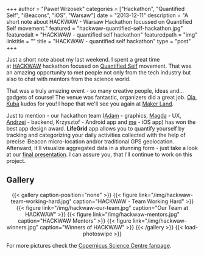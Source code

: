 +++
author = "Paweł Wrzosek"
categories = ["Hackathon", "Quantified Self", "iBeacons", "iOS", "Warsaw"]
date = "2013-12-11"
description = "A short note about HACKWAW - Warsaw Hackathon focussed on Quantified Self movement."
featured = "hackwaw-quantified-self-hackathon.jpg"
featuredalt = "HACKWAW - quantified self hackathon"
featuredpath = "img"
linktitle = ""
title = "HACKWAW - quantified self hackathon"
type = "post"
+++

Just a short note about my last weekend. I spent a great time at [HACKWAW](http://hackwaw.com) hackathon focused on [Quantified Self](http://en.wikipedia.org/wiki/Quantified_Self) movement. That was an amazing opportunity to met people not only from the tech industry but also to chat with mentors from the science world.

That was a truly amazing event - so many creative people, ideas and... gadgets of course! The venue was fantastic, organizers did a great job. [Ola](https://twitter.com/olasitarska), [Kuba](https://twitter.com/83TB) kudos for you! I hope that we'll see you again at [Maker Land](http://www.makerland.org).

Just to mention - our hackathon team ([Adam](https://twitter.com/banaszekdesign) - graphics, [Magda](https://twitter.com/mchyzynska) - UX, [Andrzej](https://twitter.com/apragacz) - backend, Krzysztof - Android app and [me](https://twitter.com/wzs) - iOS app) has won the best app design award. **LifeGrid** app allows you to quantify yourself by tracking and categorizing your daily activities collected with the help of precise iBeacon micro-location and/or traditional GPS geolocation. Afterward, it'll visualize aggregated data in a stunning form - just take a look at our [final presentation](http://speakerdeck.com/wzs/lifegrid-track-and-visualise-your-daily-activities). I can assure you, that I'll continue to work on this project.

## Gallery

<center>
	{{< gallery caption-position="none" >}}
	{{< figure link="/img/hackwaw-team-working-hard.jpg" caption="HACKWAW - Team Working Hard" >}}
	{{< figure link="/img/hackwaw-our-team.jpg" caption="Our Team at HACKWAW" >}}
	{{< figure link="/img/hackwaw-mentors.jpg" caption="HACKWAW Mentors" >}}
	{{< figure link="/img/hackwaw-winners.jpg" caption="Winners of HACKWAW" >}}
	{{< /gallery >}} {{< load-photoswipe >}}
</center>

For more pictures check the [Copernicus Science Centre fanpage](https://www.facebook.com/media/set/?set=a.10151760001050178.1073741866.353030510177&amp;type=1).